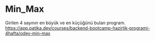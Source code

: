 # Min_Max
Girilen 4 sayının en büyük ve en küçüğünü bulan program.  https://app.patika.dev/courses/backend-bootcamp-hazirlik-programi-4hafta/odev-min-max
